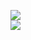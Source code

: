 [![](https://img.shields.io/badge/Made%20With-Github%20Spray-lightgrey.svg?style=for-the-badge&logo=github)](https://github.com/Annihil/github-spray#4914)  
[![](https://i.imgur.com/2DrTn0Z.gif)](https://github.com/Annihil/github-spray)